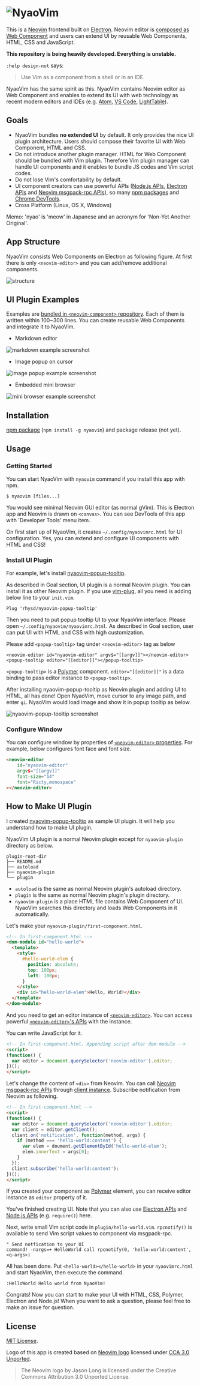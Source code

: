 ![NyaoVim](resources/title-bar.png)
===================================

This is a [Neovim](https://neovim.io/) frontend built on [Electron](http://electron.atom.io/).  Neovim editor is [composed as Web Component](https://github.com/rhysd/neovim-component) and users can extend UI by reusable Web Components, HTML, CSS and JavaScript.

**This repository is being heavily developed.  Everything is unstable.**

`:help design-not` says:

> Use Vim as a component from a shell or in an IDE.

NyaoVim has the same spirit as this.  NyaoVim contains Neovim editor as Web Component and enables to extend its UI with web technology as recent modern editors and IDEs (e.g. [Atom](http://atom.io/), [VS Code](https://github.com/Microsoft/vscode), [LightTable](http://lighttable.com/)).

## Goals

- NyaoVim bundles **no extended UI** by default.  It only provides the nice UI plugin architecture.  Users should compose their favorite UI with Web Component, HTML and CSS.
- Do not introduce another plugin manager.  HTML for Web Component should be bundled with Vim plugin.  Therefore Vim plugin manager can handle UI components and it enables to bundle JS codes and Vim script codes.
- Do not lose Vim's comfortability by default.
- UI component creators can use powerful APIs ([Node.js APIs](https://nodejs.org/en/docs/), [Electron APIs](https://github.com/atom/electron/tree/master/docs/api) and [Neovim msgpack-rpc APIs](https://neovim.io/doc/user/msgpack_rpc.html)), so many [npm packages](https://www.npmjs.com/) and [Chrome DevTools](https://developers.google.com/web/tools/chrome-devtools/).
- Cross Platform (Linux, OS X, Windows)

Memo: 'nyao' is 'meow' in Japanese and an acronym for 'Non-Yet Another Original'.

## App Structure

NyaoVim consists Web Components on Electron as following figure.  At first there is only `<neovim-editor>` and you can add/remove additional components.

![structure](https://raw.githubusercontent.com/rhysd/ss/master/NyaoVim/structure.png)

## UI Plugin Examples

Examples are [bundled in `<neovim-component>` repository](https://github.com/rhysd/neovim-component/tree/master/example).  Each of them is written within 100~300 lines. You can create reusable Web Components and integrate it to NyaoVim.

- Markdown editor

![markdown example screenshot](https://raw.githubusercontent.com/rhysd/ss/master/neovim-component/markdown-example.gif)

- Image popup on cursor

![image popup example screenshot](https://raw.githubusercontent.com/rhysd/ss/master/neovim-component/popup-image-example.gif)

- Embedded mini browser

![mini browser example screenshot](https://raw.githubusercontent.com/rhysd/ss/master/neovim-component/mini-browser.gif)

## Installation

[npm package](https://www.npmjs.com/package/nyaovim) (`npm install -g nyaovim`) and package release (not yet).

## Usage

### Getting Started

You can start NyaoVim with `nyaovim` command if you install this app with npm.

```
$ nyaovim [files...]
```

You would see minimal Neovim GUI editor (as normal gVim).  This is Electron app and Neovim is drawn on `<canvas>`.  You can see DevTools of this app with 'Developer Tools' menu item.

On first start up of NyaoVim, it creates `~/.config/nyaovimrc.html` for UI configuration.  Yes, you can extend and configure UI components with HTML and CSS!

### Install UI Plugin

For example, let's install [nyaovim-popup-tooltip](https://github.com/rhysd/nyaovim-popup-tooltip).

As described in Goal section, UI plugin is a normal Neovim plugin.  You can install it as other Neovim plugin.  If you use [vim-plug](https://github.com/junegunn/vim-plug), all you need is adding below line to your `init.vim`.

```vim
Plug 'rhysd/nyaovim-popup-tooltip'
```

Then you need to put popup tooltip UI to your NyaoVim interface.  Please open `~/.config/nyaovim/nyaovimrc.html`.  As described in Goal section, user can put UI with HTML and CSS with high customization.

Please add `<popup-tooltip>` tag under `<neovim-editor>` tag as below

```
<neovim-editor id="nyaovim-editor" argv$="[[argv]]"></neovim-editor>
<popup-tooltip editor="[[editor]]"></popup-tooltip>
```

`<popup-tooltip>` is a [Polymer](https://github.com/Polymer/polymer) component.  `editor="[[editor]]"` is a data binding to pass editor instance to `<popup-tooltip>`.

After installing nyaovim-popup-tooltip as Neovim plugin and adding UI to HTML, all has done!  Open NyaoVim, move cursor to any image path, and enter `gi`.  NyaoVim would load image and show it in popup tooltip as below.

![nyaovim-popup-tooltip screenshot](https://raw.githubusercontent.com/rhysd/ss/master/nyaovim-popup-tooltip/main.gif)

### Configure Window

You can configure window by properties of [`<neovim-editor>` properties](https://github.com/rhysd/neovim-component#neovim-editor-properties).
For example, below configures font face and font size.

```html
<neovim-editor
    id="nyaovim-editor"
    argv$="[[argv]]"
    font-size="14"
    font="Ricty,monospace"
></neovim-editor>
```


## How to Make UI Plugin

I created [nyaovim-popup-tooltip](https://github.com/rhysd/nyaovim-popup-tooltip) as sample UI plugin.  It will help you understand how to make UI plugin.

NyaoVim UI plugin is a normal Neovim plugin except for `nyaovim-plugin` directory as below.

```
plugin-root-dir
├── README.md
├── autoload
├── nyaovim-plugin
└── plugin
```

- `autoload` is the same as normal Neovim plugin's autoload directory.
- `plugin` is the same as normal Neovim plugin's plugin directory.
- `nyaovim-plugin` is a place HTML file contains Web Component of UI.  NyaoVim searches this directory and loads Web Components in it automatically.

Let's make your `nyaovim-plugin/first-component.html`.

```html
<!-- In first-component.html -->
<dom-module id="hello-world">
  <template>
    <style>
      #hello-world-elem {
        position: absolute;
        top: 100px;
        left: 100px;
      }
    </style>
    <div id="hello-world-elem">Hello, World!</div>
  </template>
</dom-module>
```

And you need to get an editor instance of [`<neovim-editor>`](https://github.com/rhysd/neovim-component).  You can access powerful [`<neovim-editor>`'s APIs](https://github.com/rhysd/neovim-component#neovim-editor-apis) with the instance.

You can write JavaScript for it.

```html
<!-- In first-component.html. Appending script after dom-module -->
<script>
(function() {
  var editor = document.querySelector('neovim-editor').editor;
})();
</script>
```

Let's change the content of `<div>` from Neovim.  You can call [Neovim msgpack-rpc APIs](https://neovim.io/doc/user/msgpack_rpc.html) through [client instance](https://github.com/rhysd/neovim-component#call-neovim-apis).
Subscribe notification from Neovim as following.

```html
<!-- In first-component.html -->
<script>
(function() {
  var editor = document.querySelector('neovim-editor').editor;
  var client = editor.getClient();
  client.on('notification', function(method, args) {
    if (method === 'hello-world:content') {
      var elem = doument.getElementById('hello-world-elem');
      elem.innerText = args[0];
    }
  });
  client.subscribe('hello-world:content');
})();
</script>
```

If you created your component as [Polymer](https://github.com/Polymer/polymer) element, you can receive editor instance as `editor` property of it.

You've finished creating UI.
Note that you can also use [Electron APIs](https://github.com/atom/electron/tree/master/docs/api) and [Node.js APIs](https://nodejs.org/en/) (e.g. `require()`) here.

Next, write small Vim script code in `plugin/hello-world.vim`.  `rpcnotify()` is available to send Vim script values to component via msgpack-rpc.

```vim
" Send notfication to your UI
command! -nargs=+ HelloWorld call rpcnotify(0, 'hello-world:content', <q-args>)
```

All has been done.
Put `<hello-world></hello-world>` in your `nyaovimrc.html` and start NyaoVim, then execute the command.

```vim
:HelloWorld Hello world from NyaoVim!
```

Congrats!  Now you can start to make your UI with HTML, CSS, Polymer, Electron and Node.js!  When you want to ask a question, please feel free to make an issue for question.


## License

[MIT License](/LICENSE.txt).

Logo of this app is created based on [Neovim logo](https://neovim.io/) licensed under [CCA 3.0 Unported](https://creativecommons.org/licenses/by/3.0/legalcode).

> The Neovim logo by Jason Long is licensed under the Creative Commons Attribution 3.0 Unported License.
